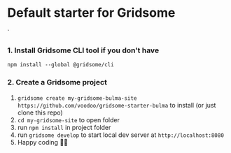 # Default starter for Gridsome
`
### 1. Install Gridsome CLI tool if you don't have

`npm install --global @gridsome/cli`

### 2. Create a Gridsome project

1. `gridsome create my-gridsome-bulma-site https://github.com/voodoo/gridsome-starter-bulma` to install (or just clone this repo)</li>
2. `cd my-gridsome-site` to open folder
3. run `npm install` in project folder
4. run `gridsome develop` to start local dev server at `http://localhost:8080`
5. Happy coding 🎉🙌
